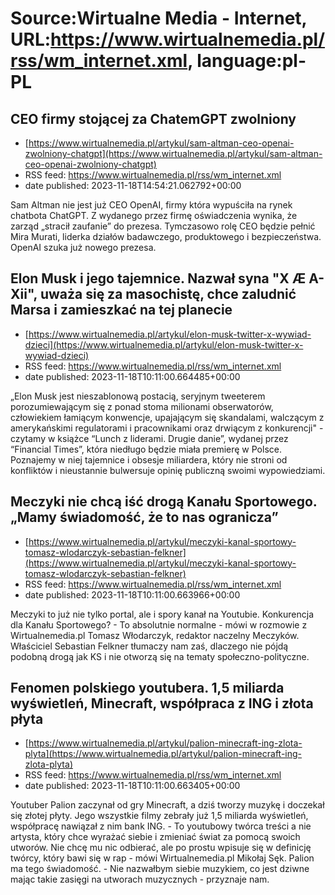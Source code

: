 # Source:Wirtualne Media - Internet, URL:https://www.wirtualnemedia.pl/rss/wm_internet.xml, language:pl-PL

## CEO firmy stojącej za ChatemGPT zwolniony
 - [https://www.wirtualnemedia.pl/artykul/sam-altman-ceo-openai-zwolniony-chatgpt](https://www.wirtualnemedia.pl/artykul/sam-altman-ceo-openai-zwolniony-chatgpt)
 - RSS feed: https://www.wirtualnemedia.pl/rss/wm_internet.xml
 - date published: 2023-11-18T14:54:21.062792+00:00

Sam Altman nie jest już CEO OpenAI, firmy która wypuściła na rynek chatbota ChatGPT. Z wydanego przez firmę oświadczenia wynika, że zarząd „stracił zaufanie” do prezesa. Tymczasowo rolę CEO będzie pełnić Mira Murati, liderka działów badawczego, produktowego i bezpieczeństwa. OpenAI szuka już nowego prezesa.

## Elon Musk i jego tajemnice. Nazwał syna "X Æ A-Xii", uważa się za masochistę, chce zaludnić Marsa i zamieszkać na tej planecie
 - [https://www.wirtualnemedia.pl/artykul/elon-musk-twitter-x-wywiad-dzieci](https://www.wirtualnemedia.pl/artykul/elon-musk-twitter-x-wywiad-dzieci)
 - RSS feed: https://www.wirtualnemedia.pl/rss/wm_internet.xml
 - date published: 2023-11-18T10:11:00.664485+00:00

„Elon Musk jest nieszablonową postacią, seryjnym tweeterem porozumiewającym się z ponad stoma milionami obserwatorów, człowiekiem łamiącym konwencje, upajającym się skandalami, walczącym z amerykańskimi regulatorami i pracownikami oraz drwiącym z konkurencji" - czytamy w książce “Lunch z liderami. Drugie danie”, wydanej przez “Financial Times”, która niedługo będzie miała premierę w Polsce. Poznajemy w niej tajemnice i obsesje miliardera, który nie stroni od konfliktów i nieustannie bulwersuje opinię publiczną swoimi wypowiedziami.

## Meczyki nie chcą iść drogą Kanału Sportowego. „Mamy świadomość, że to nas ogranicza”
 - [https://www.wirtualnemedia.pl/artykul/meczyki-kanal-sportowy-tomasz-wlodarczyk-sebastian-felkner](https://www.wirtualnemedia.pl/artykul/meczyki-kanal-sportowy-tomasz-wlodarczyk-sebastian-felkner)
 - RSS feed: https://www.wirtualnemedia.pl/rss/wm_internet.xml
 - date published: 2023-11-18T10:11:00.663966+00:00

Meczyki to już nie tylko portal, ale i spory kanał na Youtubie. Konkurencja dla Kanału Sportowego? - To absolutnie normalne - mówi w rozmowie z Wirtualnemedia.pl Tomasz Włodarczyk, redaktor naczelny Meczyków. Właściciel Sebastian Felkner tłumaczy nam zaś, dlaczego nie pójdą podobną drogą jak KS i nie otworzą się na tematy społeczno-polityczne.

## Fenomen polskiego youtubera. 1,5 miliarda wyświetleń, Minecraft, współpraca z ING i złota płyta
 - [https://www.wirtualnemedia.pl/artykul/palion-minecraft-ing-zlota-plyta](https://www.wirtualnemedia.pl/artykul/palion-minecraft-ing-zlota-plyta)
 - RSS feed: https://www.wirtualnemedia.pl/rss/wm_internet.xml
 - date published: 2023-11-18T10:11:00.663405+00:00

Youtuber Palion zaczynał od gry Minecraft, a dziś tworzy muzykę i doczekał się złotej płyty. Jego wszystkie filmy zebrały już 1,5 miliarda wyświetleń, współpracę nawiązał z nim bank ING. - To youtubowy twórca treści a nie artysta, który chce wyrażać siebie i zmieniać świat za pomocą swoich utworów. Nie chcę mu nic odbierać, ale po prostu wpisuje się w definicję twórcy, który bawi się w rap - mówi Wirtualnemedia.pl Mikołaj Sęk. Palion ma tego świadomość. - Nie nazwałbym siebie muzykiem, co jest dziwne mając takie zasięgi na utworach muzycznych - przyznaje nam.

